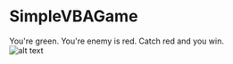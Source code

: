 # SimpleVBAGame
You're green. You're enemy is red. Catch red and you win.  
![alt text](https://raw.githubusercontent.com/username/projectname/branch/path/to/img.png)

